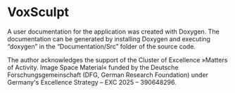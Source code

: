 # VoxSculpt

A user documentation for the application was created with Doxygen. The documentation can be generated by installing Doxygen and executing “doxygen” in the “Documentation/Src” folder of the source code.

The author acknowledges the support of the Cluster of Excellence »Matters of Activity. Image Space Material« funded by the Deutsche Forschungsgemeinschaft (DFG, German Research Foundation) under Germany's Excellence Strategy – EXC 2025 – 390648296.
